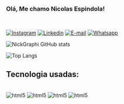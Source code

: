 ### Olá, Me chamo Nicolas Espindola!

<div style="display: inline_block"><br/>

[![Instagram](https://img.shields.io/badge/Instagram-E4405F?style=for-the-badge&logo=instagram&logoColor=white)](https://www.instagram.com/nick.pdf/)
[![Linkedin](https://img.shields.io/badge/LinkedIn-0077B5?style=for-the-badge&logo=linkedin&logoColor=white)](https://www.linkedin.com/in/nicolas-espindola-505b10303/)
[![E-mail](https://img.shields.io/badge/Gmail-D14836?style=for-the-badge&logo=gmail&logoColor=white)](https://mail.google.com/mail/u/5/#inbox)
[![Whatsapp](https://img.shields.io/badge/WhatsApp-25D366?style=for-the-badge&logo=whatsapp&logoColor=white)](https://wa.me/<5189415183>)

![NickGraphi GitHub stats](https://github-readme-stats.vercel.app/api?username=NIckGraphi&show_icons=true&theme=synthwave)

![Top Langs](https://github-readme-stats.vercel.app/api/top-langs/?username=NickGraphi&hide_progress=true&theme=synthwave)

## Tecnologia usadas:

<div style="display: inline_block"><br/>
<img align="center" alt="html5" src=https://img.shields.io/badge/JavaScript-F7DF1E?style=for-the-badge&logo=javascript&logoColor=black />
<img align="center" alt="html5" src=https://img.shields.io/badge/Kotlin-0095D5?&style=for-the-badge&logo=kotlin&logoColor=white/>
<img align="center" alt="html5" src=https://img.shields.io/badge/Dart-0175C2?style=for-the-badge&logo=dart&logoColor=white>
<img align="center" alt="html5" src=https://img.shields.io/badge/Node.js-43853D?style=for-the-badge&logo=node.js&logoColor=white>
